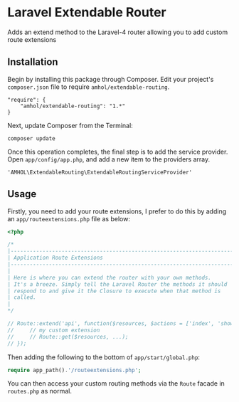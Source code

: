 Laravel Extendable Router
===========
Adds an extend method to the Laravel-4 router allowing you to add custom route extensions

## Installation

Begin by installing this package through Composer. Edit your project's `composer.json` file to require `amhol/extendable-routing`.

    "require": {
        "amhol/extendable-routing": "1.*"
    }

Next, update Composer from the Terminal:

    composer update

Once this operation completes, the final step is to add the service provider. Open `app/config/app.php`, and add a new item to the providers array.

    'AMHOL\ExtendableRouting\ExtendableRoutingServiceProvider'

## Usage

Firstly, you need to add your route extensions, I prefer to do this by adding an `app/routeextensions.php` file as below:

```php
<?php

/*
|--------------------------------------------------------------------------
| Application Route Extensions
|--------------------------------------------------------------------------
|
| Here is where you can extend the router with your own methods.
| It's a breeze. Simply tell the Laravel Router the methods it should 
| respond to and give it the Closure to execute when that method is 
| called.
|
*/

// Route::extend('api', function($resources, $actions = ['index', 'show', 'update', 'create']) {
//     // my custom extension
//     // Route::get($resources, ...);
// });
```

Then adding the following to the bottom of `app/start/global.php`:

```php
require app_path().'/routeextensions.php';
```

You can then access your custom routing methods via the `Route` facade in `routes.php` as normal.